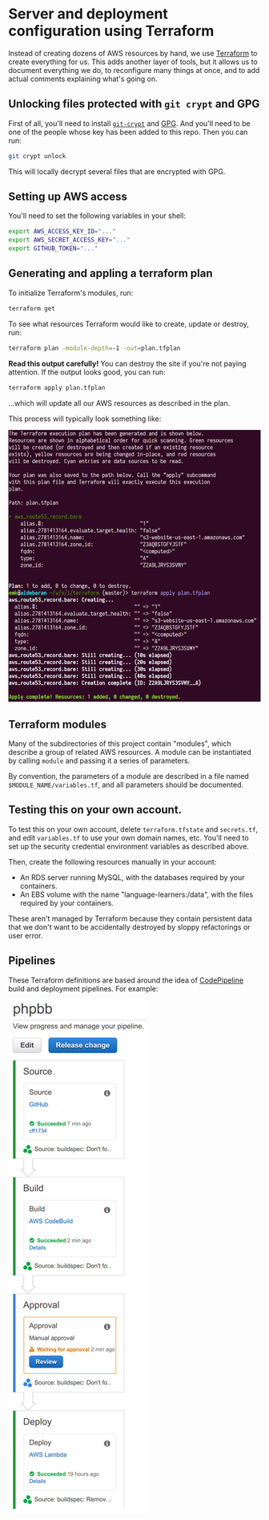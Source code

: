 # Server and deployment configuration using Terraform

Instead of creating dozens of AWS resources by hand, we use [Terraform][]
to create everything for us.  This adds another layer of tools, but it
allows us to document everything we do, to reconfigure many things at once,
and to add actual comments explaining what's going on.

## Unlocking files protected with `git crypt` and GPG

First of all, you'll need to install [`git-crypt`][git-crypt] and [GPG][].
And you'll need to be one of the people whose key has been added to this
repo.  Then you can run:

```sh
git crypt unlock
```

This will locally decrypt several files that are encrypted with GPG.

## Setting up AWS access

You'll need to set the following variables in your shell:

```sh
export AWS_ACCESS_KEY_ID="..."
export AWS_SECRET_ACCESS_KEY="..."
export GITHUB_TOKEN="..."
```

## Generating and appling a terraform plan

To initialize Terraform's modules, run:

```sh
terraform get
```

To see what resources Terraform would like to create, update or destroy,
run:

```sh
terraform plan -module-depth=-1 -out=plan.tfplan
```

**Read this output carefully!** You can destroy the site if you're not
paying attention.  If the output looks good, you can run:

```sh
terraform apply plan.tfplan
```

...which will update all our AWS resources as described in the plan.

This process will typically look something like:

![Screenshot of Terraform planning and applying a DNS update](./images/llo-terraform-in-action.png)

## Terraform modules

Many of the subdirectories of this project contain "modules", which
describe a group of related AWS resources.  A module can be instantiated by
calling `module` and passing it a series of parameters.

By convention, the parameters of a module are described in a file named
`$MODULE_NAME/variables.tf`, and all parameters should be documented.

## Testing this on your own account.

To test this on your own account, delete `terraform.tfstate` and
`secrets.tf`, and edit `variables.tf` to use your own domain names, etc.
You'll need to set up the security credential environment variables as
described above.

Then, create the following resources manually in your account:

- An RDS server running MySQL, with the databases required by your containers.
- An EBS volume with the name "language-learners:/data", with the files
  required by your containers.

These aren't managed by Terraform because they contain persistent data that
we don't want to be accidentally destroyed by sloppy refactorings or user
error.

## Pipelines

These Terraform definitions are based around the idea of [CodePipeline][]
build and deployment pipelines. For example:

![Screenshot of a CodePipeline pipeline with Source, Build, Approve and Deploy stages](./images/llo-full-pipeline.png)

[CodePipeline]: https://aws.amazon.com/codepipeline/
[git-crypt]: https://github.com/AGWA/git-crypt
[GPG]: https://www.gnupg.org/
[Terraform]: https://www.terraform.io/
